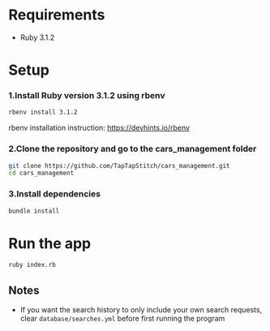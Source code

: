 # Requirements

- Ruby 3.1.2

# Setup

### 1.Install Ruby version 3.1.2 using rbenv

```bash
rbenv install 3.1.2
```

rbenv installation instruction:
https://devhints.io/rbenv

### 2.Clone the repository and go to the cars_management folder

```bash
git clone https://github.com/TapTapStitch/cars_management.git
cd cars_management
```

### 3.Install dependencies

```bash
bundle install
```

# Run the app

```bash
ruby index.rb
```

## Notes

* If you want the search history to only include your own search requests, clear `database/searches.yml` before first
  running the program